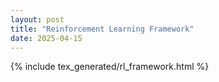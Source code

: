 ```yaml
---
layout: post
title: "Reinforcement Learning Framework"
date: 2025-04-15
---
```


{% include tex_generated/rl_framework.html %}
